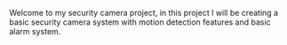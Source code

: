 Welcome to my security camera project, in this project I will be creating a basic security camera system with motion
detection features and basic alarm system.